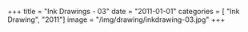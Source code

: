 +++
title = "Ink Drawings - 03"
date = "2011-01-01"
categories = [ "Ink Drawing", "2011"]
image = "/img/drawing/inkdrawing-03.jpg"
+++


